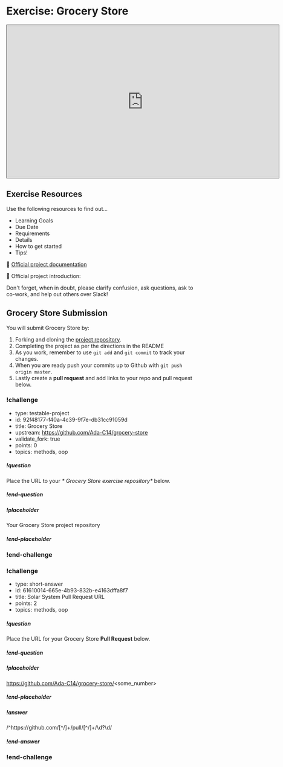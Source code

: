 # Exercise:  Grocery Store

<iframe src="https://adaacademy.hosted.panopto.com/Panopto/Pages/Embed.aspx?id=a70f77c6-4167-41c7-82a4-ac39015e7c39&autoplay=false&offerviewer=true&showtitle=true&showbrand=false&start=0&interactivity=all" height="405" width="720" style="border: 1px solid #464646;" allowfullscreen allow="autoplay"></iframe>

## Exercise Resources

Use the following resources to find out...

- Learning Goals
- Due Date
- Requirements
- Details
- How to get started
- Tips!

🌟 [Official project documentation](https://github.com/Ada-C14/grocery-store)

🌟 Official project introduction:

Don't forget, when in doubt, please clarify confusion, ask questions, ask to co-work, and help out others over Slack!

## Grocery Store Submission

You will submit Grocery Store by:

1.  Forking and cloning the [project repository](https://github.com/Ada-C14/solar-system).
1.  Completing the project as per the directions in the README
1.  As you work, remember to use `git add` and `git commit` to track your changes.
1.  When you are ready push your commits up to Github with `git push origin master`.
1.  Lastly create a **pull request** and add links to your repo and pull request below.
  


### !challenge

* type: testable-project
* id: 92f48177-f40a-4c39-9f7e-db31cc91059d
* title: Grocery Store
* upstream: https://github.com/Ada-C14/grocery-store
* validate_fork: true
* points: 0
* topics: methods, oop

##### !question


Place the URL to your _* Grocery Store exercise repository*_ below.

##### !end-question

##### !placeholder

Your Grocery Store project repository

##### !end-placeholder



### !end-challenge

### !challenge

* type: short-answer
* id: 61610014-665e-4b93-832b-e4163dffa8f7
* title: Solar System Pull Request URL
* points: 2
* topics: methods, oop

##### !question

Place the URL for your Grocery Store **Pull Request** below.

##### !end-question

##### !placeholder

https://github.com/Ada-C14/grocery-store/<some_number>

##### !end-placeholder

##### !answer

/^https:\/\/github\.com\/[^\/]+\/pull\/[^\/]+\/\d?\d/

##### !end-answer

### !end-challenge
